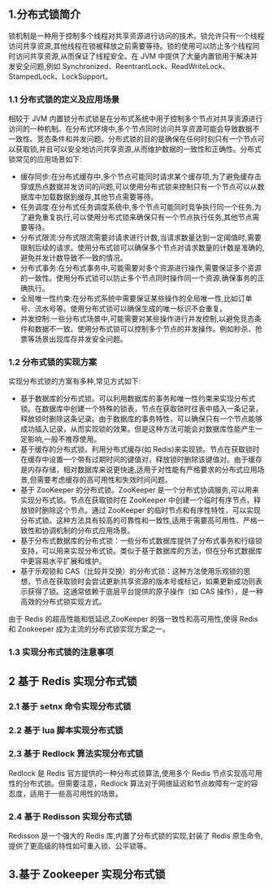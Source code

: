 ## 1.分布式锁简介

锁机制是一种用于控制多个线程对共享资源进行访问的技术。锁允许只有一个线程访问共享资源,其他线程在锁被释放之前需要等待。锁的使用可以防止多个线程同时访问共享资源,从而保证了线程安全。在 JVM 中提供了大量内置锁用于解决并发安全问题,例如 Synchronized、ReentrantLock、ReadWriteLock、StampedLock、LockSupport。

### 1.1 分布式锁的定义及应用场景

相较于 JVM 内置锁分布式锁是在分布式系统中用于控制多个节点对共享资源进行访问的一种机制。在分布式环境中,多个节点同时访问共享资源可能会导致数据不一致性、竞态条件和并发问题。分布式锁的目的是确保在任何时刻只有一个节点可以获取锁,并且可以安全地访问共享资源,从而维护数据的一致性和正确性。分布式锁常见的应用场景如下:

- 缓存同步:在分布式缓存中,多个节点可能同时请求某个缓存项,为了避免缓存击穿或热点数据并发访问的问题,可以使用分布式锁来控制只有一个节点可以从数据库中加载数据到缓存,其他节点需要等待。
- 任务调度:在分布式任务调度系统中,多个节点可能同时竞争执行同一个任务,为了避免重复执行,可以使用分布式锁来确保只有一个节点执行任务,其他节点需要等待。
- 分布式限流:分布式限流需要对请求进行计数,当请求数量达到一定阈值时,需要限制后续的请求。使用分布式锁可以确保多个节点对请求数量的计数是准确的,避免并发计数导致不一致的情况。
- 分布式事务:在分布式事务中,可能需要对多个资源进行操作,需要保证多个资源的一致性。使用分布式锁可以防止多个节点同时操作同一个资源,确保事务的正确执行。
- 全局唯一性约束:在分布式系统中需要保证某些操作的全局唯一性,比如订单号、流水号等。使用分布式锁可以确保生成的唯一标识不会重复。
- 并发控制:一些分布式场景中,可能需要对某些操作进行并发控制,以避免竞态条件和数据不一致。使用分布式锁可以控制多个节点的并发操作。例如秒杀、抢票等场景出现库存并发安全问题。

### 1.2 分布式锁的实现方案

实现分布式锁的方案有多种,常见方式如下:

- 基于数据库的分布式锁。可以利用数据库的事务和唯一性约束来实现分布式锁。在数据库中创建一个特殊的锁表，节点在获取锁时往表中插入一条记录，释放锁时删除这条记录。由于数据库的事务特性，可以确保只有一个节点能够成功插入记录，从而实现锁的效果。但是这种方法可能会对数据库性能产生一定影响,一般不推荐使用。
- 基于缓存的分布式锁。利用分布式缓存(如 Redis)来实现锁。节点在获取锁时在缓存中设置一个带有过期时间的键值对，释放锁时删除该键值对。由于缓存是内存存储，相对数据库来说更快速,适用于对性能有严格要求的分布式应用场景,但需要考虑缓存的高可用性和失效时间问题。
- 基于 ZooKeeper 的分布式锁。ZooKeeper 是一个分布式协调服务,可以用来实现分布式锁。节点在获取锁时在 ZooKeeper 中创建一个临时有序节点，释放锁时删除这个节点。通过 ZooKeeper 的临时节点和有序性特性，可以实现分布式锁。这种方法具有较高的可靠性和一致性,适用于需要高可用性、严格一致性和协调机制的分布式应用场景。
- 基于分布式数据库的分布式锁：一些分布式数据库提供了分布式事务和行级锁支持，可以用来实现分布式锁。类似于基于数据库的方法，但在分布式数据库中更容易水平扩展和维护。
- 基于乐观锁和 CAS（比较并交换）的分布式锁：这种方法使用乐观锁的思想，节点在获取锁时会尝试更新共享资源的版本号或标记，如果更新成功则表示获得了锁。这通常依赖于底层平台提供的原子操作（如 CAS 操作），是一种高效的分布式锁实现方式。

由于 Redis 的超高性能和低延迟,ZooKeeper 的强一致性和高可用性,使得 Redis 和 Zookeeper 成为主流的分布式锁实现方案之一。

### 1.3 实现分布式锁的注意事项

## 2 基于 Redis 实现分布式锁

### 2.1 基于 setnx 命令实现分布式锁

### 2.2 基于 lua 脚本实现分布式锁

### 2.3 基于 Redlock 算法实现分布式锁

Redlock 是 Redis 官方提供的一种分布式锁算法,使用多个 Redis 节点实现高可用性的分布式锁。但需要注意，Redlock 算法对于网络延迟和节点故障有一定的容忍度，适用于一些高可用性的场景。

### 2.4 基于 Redisson 实现分布式锁

Redisson 是一个强大的 Redis 库,内置了分布式锁的实现,封装了 Redis 原生命令,提供了更高级的特性如可重入锁、公平锁等。

## 3.基于 Zookeeper 实现分布式锁
